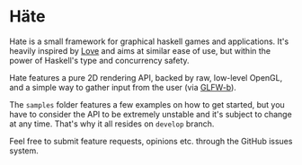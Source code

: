 Häte
======

Hate is a small framework for graphical haskell games and applications. It's heavily inspired by [Love](http://love2d.org/) and aims at similar ease of use, but within the power of Haskell's type and concurrency safety.

Hate features a pure 2D rendering API, backed by raw, low-level OpenGL, and a simple way to gather input from the user (via [GLFW-b](http://hackage.haskell.org/package/GLFW-b)).

The `samples` folder features a few examples on how to get started, but you have to consider the API to be extremely unstable and it's subject to change at any time. That's why it all resides on `develop` branch.

Feel free to submit feature requests, opinions etc. through the GitHub issues system.
